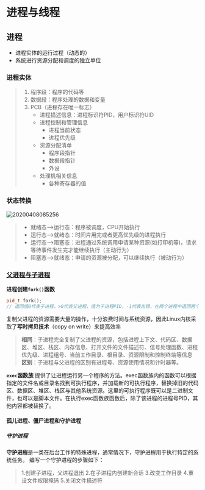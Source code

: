 # 进程与线程
## 进程
* 进程实体的运行过程（动态的）
* 系统进行资源分配和调度的独立单位
### 进程实体
> 1. 程序段：程序的代码等
> 2. 数据段：程序处理的数据和变量
> 3. PCB（进程存在唯一标志）
>    - 进程描述信息：进程标识符PID，用户标识符UID
>    - 进程控制和管理信息
>         * 进程当前状态
>         * 进程优先级
>     - 资源分配清单
>         * 程序段指针
>         * 数据段指针
>         * 外设
>     * 处理机相关信息
>         * 各种寄存器的值
### 状态转换

![20200408085256](https://i.loli.net/2020/04/08/hjyuFxCmdaWeJBU.png)
> * 就绪态-->运行态：程序被调度，CPU开始执行
> * 运行态-->就绪态：时间片用完或者更高优先级的进程执行
> * 运行态-->阻塞态：进程通过系统调用申请某种资源(如打印机等)，请求等待事件发生完才能继续执行（主动行为）
> * 阻塞态-->就绪态：申请的资源被分配，可以继续执行（被动行为）

### [父进程与子进程](https://blog.csdn.net/nan_lei/article/details/81636473)

**进程创建`fork()`函数**

```cpp
pid_t fork();
// 返回值0代表子进程，>0代表父进程，值为子进程PID，-1代表出错，在两个进程中返回两个值
```
复制父进程的资源需要大量的操作，十分浪费时间与系统资源，因此Linux内核采取了**写时拷贝技术**（copy on write）来提高效率
> **相同**：子进程完全复制了父进程的资源，包括进程上下文、代码区、数据区、堆区、栈区、内存信息、打开文件的文件描述符、信号处理函数、进程优先级、进程组号、当前工作目录、根目录、资源限制和控制终端等信息
> **区别**：子进程与父进程的区别有进程号、资源使用情况和计时器等。

**`exec`函数族**
提供了让进程运行另一个程序的方法。exec函数族内的函数可以根据指定的文件名或目录名找到可执行程序，并加载新的可执行程序，替换掉旧的代码区、数据区、堆区、栈区与其他系统资源。这里的可执行程序既可以是二进制文件，也可以是脚本文件。在执行exec函数族函数后，除了该进程的进程号PID，其他内容都被替换了。

#### 孤儿进程、僵尸进程和守护进程
##### 守护进程
**守护进程**是一类在后台工作的特殊进程，通常情况下，守护进程用于执行特定的系统任务。
编写一个守护进程的步骤如下：

> 1.创建子进程，父进程退出
> 2.在子进程内创建新会话
> 3.改变工作目录
> 4.重设文件权限掩码
> 5.关闭文件描述符